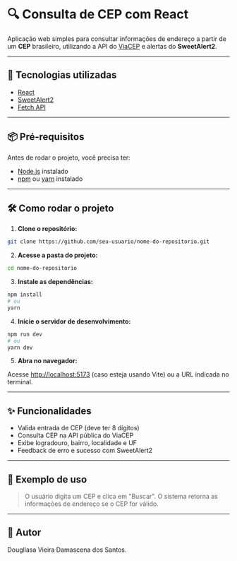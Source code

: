 # 🔍 Consulta de CEP com React

Aplicação web simples para consultar informações de endereço a partir de um **CEP** brasileiro, utilizando a API do [ViaCEP](https://viacep.com.br/) e alertas do **SweetAlert2**.

---

## 🚀 Tecnologias utilizadas

- [React](https://reactjs.org/)
- [SweetAlert2](https://sweetalert2.github.io/)
- [Fetch API](https://developer.mozilla.org/en-US/docs/Web/API/Fetch_API)

---

## 📦 Pré-requisitos

Antes de rodar o projeto, você precisa ter:

- [Node.js](https://nodejs.org/) instalado
- [npm](https://www.npmjs.com/) ou [yarn](https://yarnpkg.com/) instalado

---

## 🛠️ Como rodar o projeto

1. **Clone o repositório:**

```bash
git clone https://github.com/seu-usuario/nome-do-repositorio.git
```

2. **Acesse a pasta do projeto:**

```bash
cd nome-do-repositorio
```

3. **Instale as dependências:**

```bash
npm install
# ou
yarn
```

4. **Inicie o servidor de desenvolvimento:**

```bash
npm run dev
# ou
yarn dev
```

5. **Abra no navegador:**

Acesse [http://localhost:5173](http://localhost:5173) (caso esteja usando Vite) ou a URL indicada no terminal.

---

## ✨ Funcionalidades

- Valida entrada de CEP (deve ter 8 dígitos)
- Consulta CEP na API pública do ViaCEP
- Exibe logradouro, bairro, localidade e UF
- Feedback de erro e sucesso com SweetAlert2

---


## 📸 Exemplo de uso

> O usuário digita um CEP e clica em "Buscar". O sistema retorna as informações de endereço se o CEP for válido.

---

## 🧾 Autor

Dougllasa Vieira Damascena dos Santos.